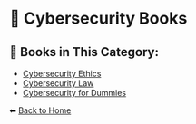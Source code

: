 # 🔐 Cybersecurity Books

## 📖 Books in This Category:
- [Cybersecurity Ethics](./Cybersecurity-Ethics.md)
- [Cybersecurity Law](./Cybersecurity-Law.md)
- [Cybersecurity for Dummies](./Cybersecurity-for-Dummies.md)

⬅ [Back to Home](../README.md)
